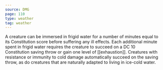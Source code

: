 ```yaml
---
source: DMG
page: 110
type: weather
tag: weather
---
```

A creature can be immersed in frigid water for a number of minutes equal to its Constitution score before suffering any ill effects. Each additional minute spent in frigid water requires the creature to succeed on a DC 10 Constitution saving throw or gain one level of [[exhaustion]]. Creatures with resistance or immunity to cold damage automatically succeed on the saving throw, as do creatures that are naturally adapted to living in ice-cold water.

